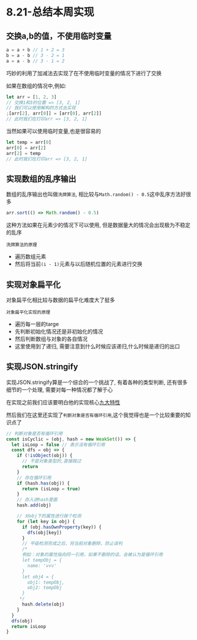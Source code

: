 # 8.21-总结本周实现

## 交换a,b的值，不使用临时变量

```js
a = a + b // 1 + 2 = 3
b = a - b // 3 - 2 = 1
a = a - b // 3 - 1 = 2
```

巧妙的利用了加减法去实现了在不使用临时变量的情况下进行了交换

如果在数组的情况中,例如:

```js
let arr = [1, 2, 3]
// 交换1和3的位置 => [3, 2, 1]
// 我们可以使用解构的方式去实现
;[arr[2], arr[0]] = [arr[0], arr[2]]
// 此时我们在打印arr => [3, 2, 1]
```

当然如果可以使用临时变量,也是很容易的

```js
let temp = arr[0]
arr[0] = arr[2]
arr[2] = temp
// 此时我们在打印arr => [3, 2, 1]
```



## 实现数组的乱序输出

数组的乱序输出也叫做`洗牌算法`, 相比较与`Math.random() - 0.5`这中乱序方法好很多

```js
arr.sort(() => Math.random() - 0.5)
```

这种方法如果在元素少的情况下可以使用, 但是数据量大的情况会出现极为不稳定的乱序

`洗牌算法的原理`

- 遍历数组元素
- 然后将当前`(i - 1)`元素与以后随机位置的元素进行交换





## 实现对象扁平化

对象扁平化相比较与数据的扁平化难度大了挺多

`对象扁平化实现的原理`

- 遍历每一层的targe
- 先判断初始化情况还是非初始化的情况
- 然后判断数组与对象的各自情况
- 这里使用到了递归, 需要注意到什么时候应该递归,什么时候是递归的出口





## 实现JSON.stringify

实现JSON.stringify算是一个综合的一个挑战了, 有着各种的类型判断, 还有很多细节的一个处理, 需要对每一种情况都了解于心

在实现之前我们应该要明白他的实现核心[九大特性](https://codevity.top/article/every-insist/august/8.18-%E5%AE%9E%E7%8E%B0JSON.stringify.html#_9%E5%A4%A7%E7%89%B9%E6%80%A7)

然后我们在这里还实现了`判断对象是否有循环引用`,这个我觉得也是一个比较重要的知识点了

```js
// 判断对象是否有循环引用
const isCyclic = (obj, hash = new WeakSet()) => {
  let isLoop = false // 表示没有循环引用
  const dfs = obj => {
    if (!isObject(obj)) {
      // 不是对象类型的,直接跳过
      return
    }
    // 存在循环引用
    if (hash.has(obj)) {
      return (isLoop = true)
    }
    // 存入进hash里面
    hash.add(obj)

    // 对obj下的属性进行挨个检测
    for (let key in obj) {
      if (obj.hasOwnProperty(key)) {
        dfs(obj[key])
      }
      // 平级检测完成之后，将当前对象删除，防止误判
      /*
      例如：对象的属性指向同一引用，如果不删除的话，会被认为是循环引用
      let tempObj = {
        name: 'vvv'
      }
      let obj4 = {
        obj1: tempObj,
        obj2: tempObj
      }
     */
      hash.delete(obj)
    }
  }
  dfs(obj)
  return isLoop
}
```

